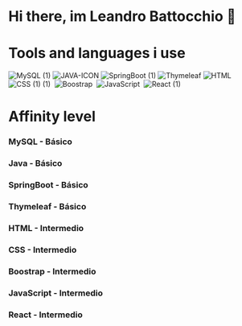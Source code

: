 # Hi there, im Leandro Battocchio 👋

# Tools and languages i use
![MySQL (1)](https://user-images.githubusercontent.com/91095677/144288195-24b79023-ce01-4647-8f36-58360884662c.png)
![JAVA-ICON](https://user-images.githubusercontent.com/91095677/144288191-e576da59-60d2-4477-82f2-09c9b9bc6881.png)
![SpringBoot (1)](https://user-images.githubusercontent.com/91095677/144288198-6bdb5d4d-68c3-4e72-b48d-87786d4840f0.png)
![Thymeleaf](https://user-images.githubusercontent.com/91095677/144288199-216f01e4-ceb4-45a8-b63f-49724e7c906b.png)
![HTML](https://user-images.githubusercontent.com/91095677/144288190-07cb651f-6078-42c2-8311-3c25060f3db7.png)
![CSS (1) (1)](https://user-images.githubusercontent.com/91095677/144288187-2223b579-8d38-41b7-b9f0-bd2db4d1d818.png)&nbsp;
![Boostrap](https://user-images.githubusercontent.com/91095677/144288185-d7998ca8-b56d-4eaa-9b49-d28f7cea729a.png)&nbsp;
![JavaScript](https://user-images.githubusercontent.com/91095677/144288193-097b7684-e49e-421c-8bde-c7abdc35304a.png)&nbsp;
![React (1)](https://user-images.githubusercontent.com/91095677/144288196-1d723412-2c7a-4d6d-9fe1-05787a086eeb.png)
# Affinity level
### MySQL - Básico
### Java - Básico
### SpringBoot - Básico
### Thymeleaf - Básico
### HTML - Intermedio
### CSS - Intermedio
### Boostrap - Intermedio
### JavaScript - Intermedio
### React - Intermedio



















<!--
**leandrobattocchio/leandrobattocchio** is a ✨ _special_ ✨ repository because its `README.md` (this file) appears on your GitHub profile.

Here are some ideas to get you started:

- 🔭 I’m currently working on ...
- 🌱 I’m currently learning ...
- 👯 I’m looking to collaborate on ...
- 🤔 I’m looking for help with ...
- 💬 Ask me about ...
- 📫 How to reach me: ...
- 😄 Pronouns: ...
- ⚡ Fun fact: ...
-->
